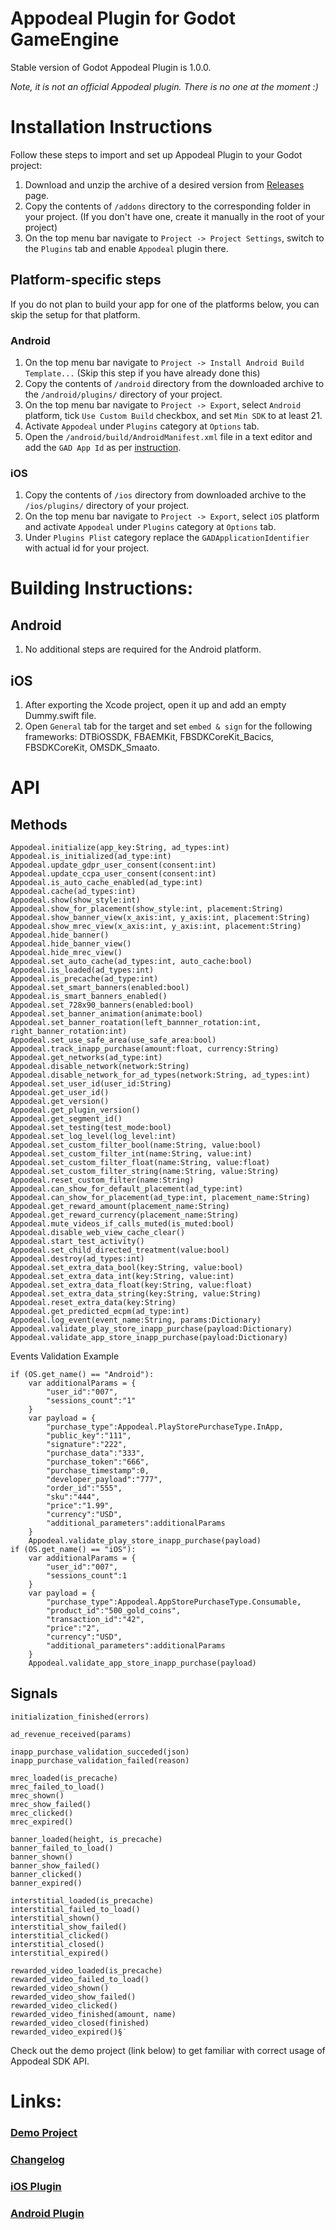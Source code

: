 # Appodeal Plugin for Godot GameEngine

Stable version of Godot Appodeal Plugin is 1.0.0.

*Note, it is not an official Appodeal plugin. There is no one at the moment :)*

# Installation Instructions

Follow these steps to import and set up Appodeal Plugin to your Godot project:

1. Download and unzip the archive of a desired version from [Releases](https://github.com/DmitriiFeshchenko/godot-appodeal-editor-plugin/releases) page.
2. Copy the contents of `/addons` directory to the corresponding folder in your project. (If you don't have one, create it manually in the root of your project)
3. On the top menu bar navigate to `Project -> Project Settings`, switch to the `Plugins` tab and enable `Appodeal` plugin there.

## Platform-specific steps

If you do not plan to build your app for one of the platforms below, you can skip the setup for that platform.

### Android

1. On the top menu bar navigate to `Project -> Install Android Build Template...` (Skip this step if you have already done this)
2. Copy the contents of `/android` directory from the downloaded archive to the `/android/plugins/` directory of your project.
3. On the top menu bar navigate to `Project -> Export`, select `Android` platform, tick `Use Custom Build` checkbox, and set `Min SDK` to at least 21.
4. Activate `Appodeal` under `Plugins` category at `Options` tab.
5. Open the `/android/build/AndroidManifest.xml` file in a text editor and add the `GAD App Id` as per [instruction](https://wiki.appodeal.com/en/android/get-started#getstarted-ConfigureAdmobMeta-data).

### iOS

1. Copy the contents of `/ios` directory from downloaded archive to the `/ios/plugins/` directory of your project.
2. On the top menu bar navigate to `Project -> Export`, select `iOS` platform and activate `Appodeal` under `Plugins` category at `Options` tab.
3. Under `Plugins Plist` category replace the `GADApplicationIdentifier` with actual id for your project.

# Building Instructions:

## Android

1. No additional steps are required for the Android platform.

## iOS

1. After exporting the Xcode project, open it up and add an empty Dummy.swift file.
2. Open `General` tab for the target and set `embed & sign` for the following frameworks: DTBiOSSDK, FBAEMKit, FBSDKCoreKit_Bacics, FBSDKCoreKit, OMSDK_Smaato.

# API

## Methods

```gdscript
Appodeal.initialize(app_key:String, ad_types:int)
Appodeal.is_initialized(ad_type:int)
Appodeal.update_gdpr_user_consent(consent:int)
Appodeal.update_ccpa_user_consent(consent:int)
Appodeal.is_auto_cache_enabled(ad_type:int)
Appodeal.cache(ad_types:int)
Appodeal.show(show_style:int)
Appodeal.show_for_placement(show_style:int, placement:String)
Appodeal.show_banner_view(x_axis:int, y_axis:int, placement:String)
Appodeal.show_mrec_view(x_axis:int, y_axis:int, placement:String)
Appodeal.hide_banner()
Appodeal.hide_banner_view()
Appodeal.hide_mrec_view()
Appodeal.set_auto_cache(ad_types:int, auto_cache:bool)
Appodeal.is_loaded(ad_types:int)
Appodeal.is_precache(ad_type:int)
Appodeal.set_smart_banners(enabled:bool)
Appodeal.is_smart_banners_enabled()
Appodeal.set_728x90_banners(enabled:bool)
Appodeal.set_banner_animation(animate:bool)
Appodeal.set_banner_roatation(left_bannner_rotation:int, right_banner_rotation:int)
Appodeal.set_use_safe_area(use_safe_area:bool)
Appodeal.track_inapp_purchase(amount:float, currency:String)
Appodeal.get_networks(ad_type:int)
Appodeal.disable_network(network:String)
Appodeal.disable_network_for_ad_types(network:String, ad_types:int)
Appodeal.set_user_id(user_id:String)
Appodeal.get_user_id()
Appodeal.get_version()
Appodeal.get_plugin_version()
Appodeal.get_segment_id()
Appodeal.set_testing(test_mode:bool)
Appodeal.set_log_level(log_level:int)
Appodeal.set_custom_filter_bool(name:String, value:bool)
Appodeal.set_custom_filter_int(name:String, value:int)
Appodeal.set_custom_filter_float(name:String, value:float)
Appodeal.set_custom_filter_string(name:String, value:String)
Appodeal.reset_custom_filter(name:String)
Appodeal.can_show_for_default_placement(ad_type:int)
Appodeal.can_show_for_placement(ad_type:int, placement_name:String)
Appodeal.get_reward_amount(placement_name:String)
Appodeal.get_reward_currency(placement_name:String)
Appodeal.mute_videos_if_calls_muted(is_muted:bool)
Appodeal.disable_web_view_cache_clear()
Appodeal.start_test_activity()
Appodeal.set_child_directed_treatment(value:bool)
Appodeal.destroy(ad_types:int)
Appodeal.set_extra_data_bool(key:String, value:bool)
Appodeal.set_extra_data_int(key:String, value:int)
Appodeal.set_extra_data_float(key:String, value:float)
Appodeal.set_extra_data_string(key:String, value:String)
Appodeal.reset_extra_data(key:String)
Appodeal.get_predicted_ecpm(ad_type:int)
Appodeal.log_event(event_name:String, params:Dictionary)
Appodeal.validate_play_store_inapp_purchase(payload:Dictionary)
Appodeal.validate_app_store_inapp_purchase(payload:Dictionary)
```

Events Validation Example

```gdscript
if (OS.get_name() == "Android"):
    var additionalParams = {
        "user_id":"007",
        "sessions_count":"1"
    }
    var payload = {
        "purchase_type":Appodeal.PlayStorePurchaseType.InApp,
        "public_key":"111",
        "signature":"222",
        "purchase_data":"333",
        "purchase_token":"666",
        "purchase_timestamp":0,
        "developer_payload":"777",
        "order_id":"555",
        "sku":"444",
        "price":"1.99",
        "currency":"USD",
        "additional_parameters":additionalParams
    }
    Appodeal.validate_play_store_inapp_purchase(payload)
if (OS.get_name() == "iOS"):
    var additionalParams = {
        "user_id":"007",
        "sessions_count":1
    }
    var payload = {
        "purchase_type":Appodeal.AppStorePurchaseType.Consumable,
        "product_id":"500_gold_coins",
        "transaction_id":"42",
        "price":"2",
        "currency":"USD",
        "additional_parameters":additionalParams
    }
    Appodeal.validate_app_store_inapp_purchase(payload)
```

## Signals

```gdscript
initialization_finished(errors)

ad_revenue_received(params)

inapp_purchase_validation_succeded(json)
inapp_purchase_validation_failed(reason)

mrec_loaded(is_precache)
mrec_failed_to_load()
mrec_shown()
mrec_show_failed()
mrec_clicked()
mrec_expired()

banner_loaded(height, is_precache)
banner_failed_to_load()
banner_shown()
banner_show_failed()
banner_clicked()
banner_expired()

interstitial_loaded(is_precache)
interstitial_failed_to_load()
interstitial_shown()
interstitial_show_failed()
interstitial_clicked()
interstitial_closed()
interstitial_expired()

rewarded_video_loaded(is_precache)
rewarded_video_failed_to_load()
rewarded_video_shown()
rewarded_video_show_failed()
rewarded_video_clicked()
rewarded_video_finished(amount, name)
rewarded_video_closed(finished)
rewarded_video_expired()§˙
```

Check out the demo project (link below) to get familiar with correct usage of Appodeal SDK API.

# Links:

### [Demo Project](https://github.com/DmitriiFeshchenko/godot-appodeal-demo-project)

### [Changelog](CHANGELOG.md)

### [iOS Plugin](https://github.com/DmitriiFeshchenko/godot-appodeal-ios-plugin)

### [Android Plugin](https://github.com/DmitriiFeshchenko/godot-appodeal-android-plugin)
